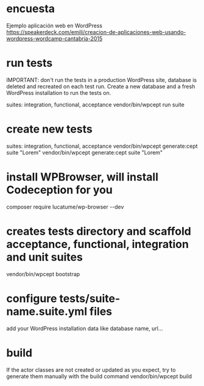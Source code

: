 # encuesta
Ejemplo aplicación web en WordPress
https://speakerdeck.com/emili/creacion-de-aplicaciones-web-usando-wordpress-wordcamp-cantabria-2015

# run tests
IMPORTANT: don't run the tests in a production WordPress site, database is deleted and recreated on each test run.
Create a new database and a fresh WordPress installation to run the tests on.

suites: integration, functional, acceptance
vendor/bin/wpcept run suite

# create new tests
suites: integration, functional, acceptance
vendor/bin/wpcept generate:cept suite "Lorem"
vendor/bin/wpcept generate:cept suite "Lorem"

# install WPBrowser, will install Codeception for you
composer require lucatume/wp-browser --dev

# creates tests directory and scaffold acceptance, functional, integration and unit suites
vendor/bin/wpcept bootstrap

# configure tests/suite-name.suite.yml files
add your WordPress installation data like database name, url...

# build
If the actor classes are not created or updated as you expect,
try to generate them manually with the build command
vendor/bin/wpcept build
